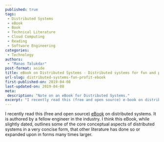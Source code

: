 ```yaml
---
published: true
tags:
 - Distributed Systems
 - eBook
 - Book
 - Technical Literature
 - Cloud Computing
 - Reading
 - Software Engineering
categories:
 - Technology
authors:
 - "Manas Talukdar"
post-format: aside
title: eBook on Distributed Systems - Distributed systems for fun and profit
url-slug: distributed-systems-fun-profit-ebook
first-published-on: 2019-04-08
last-updated-on: 2019-04-08
meta:
 description: "Note on an eBook for Distributed Systems."
excerpt: "I recently read this (free and open source) e-book on distributed systems."
---
```


I recently read this (free and open source) [eBook](http://book.mixu.net/distsys/) on distributed systems. It is authored by a fellow engineer in the industry. I think this eBook, while slightly dated, outlines some of the core conceptual aspects of distributed systems in a very concise form, that other literature has done so or expanded upon in forms many times larger.
